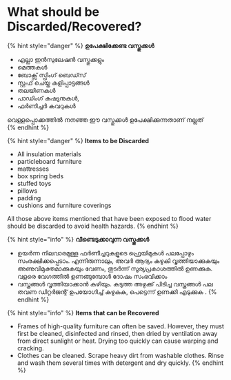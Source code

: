 # What should be Discarded/Recovered?

{% hint style="danger" %}
 **ഉപേക്ഷിക്കേണ്ട വസ്തുക്കൾ**

* എല്ലാ ഇൻസുലേഷൻ വസ്തുക്കളും
* മെത്തകൾ
* ബോക്സ് സ്പ്രിംഗ് ബെഡ്സ്
* സ്റ്റഫ് ചെയ്ത കളിപ്പാട്ടങ്ങൾ
* തലയിണകൾ
* പാഡിംഗ് കുഷ്യനുകൾ,
* ഫർണിച്ചർ കവറുകൾ

വെള്ളപ്പൊക്കത്തിൽ നനഞ്ഞ ഈ വസ്തുക്കൾ ഉപേക്ഷിക്കുന്നതാണ് നല്ലത്  
{% endhint %}

{% hint style="danger" %}
**Items to be Discarded**

* All insulation materials
* particleboard furniture
* mattresses
* box spring beds
* stuffed toys
* pillows
* padding
* cushions and furniture coverings

All those above items mentioned that have been exposed to flood water should be discarded to avoid health hazards.
{% endhint %}

{% hint style="info" %}
 **വീണ്ടെടുക്കാവുന്ന വസ്തുക്കൾ**

* ഉയർന്ന നിലവാരമുള്ള ഫർണീച്ചറുകളുടെ ഫ്രെയിമുകൾ പലപ്പോഴും സംരക്ഷിക്കപ്പെടാം. എന്നിരുന്നാലും, അവർ ആദ്യം കഴുകി വൃത്തിയാക്കുകയും അണുവിമുക്തമാക്കുകയും വേണം, തുടർന്ന് സൂര്യപ്രകാശത്തിൽ ഉണക്കുക. വളരെ വേഗത്തിൽ ഉണങ്ങുമ്പോൾ ദോഷം സംഭവിക്കാം
* വസ്ത്രങ്ങൾ വൃത്തിയാക്കാൻ കഴിയും. കടുത്ത അഴുക്ക് പിടിച്ച വസ്ത്രങ്ങൾ പല തവണ ഡിറ്റർജന്റ് ഉപയോഗിച്ച് കഴുകുക, പെട്ടെന്ന് ഉണക്കി എടുക്കുക .
{% endhint %}

{% hint style="info" %}
**Items that can be Recovered**

* Frames of high-quality furniture can often be saved. However, they must first be cleaned, disinfected and rinsed, then dried by ventilation away from direct sunlight or heat. Drying too quickly can cause warping and cracking.
* Clothes can be cleaned. Scrape heavy dirt from washable clothes. Rinse and wash them several times with detergent and dry quickly.
{% endhint %}
